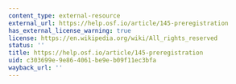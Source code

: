 ```yaml
---
content_type: external-resource
external_url: https://help.osf.io/article/145-preregistration
has_external_license_warning: true
license: https://en.wikipedia.org/wiki/All_rights_reserved
status: ''
title: https://help.osf.io/article/145-preregistration
uid: c303699e-9e86-4061-be9e-b09f11ec3bfa
wayback_url: ''
---
```


